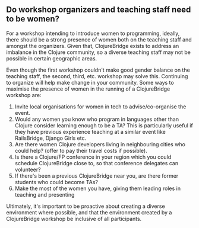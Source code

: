 <a name="teaching_diversity"/>

## Do workshop organizers and teaching staff need to be women?

For a workshop intending to introduce women to programming, ideally,
there should be a strong presence of women both on the teaching staff
and amongst the organizers. Given that, ClojureBridge exists to
address an imbalance in the Clojure community, so a diverse teaching
staff may not be possible in certain geographic areas.

Even though the first workshop couldn't make good gender balance on
the teaching staff, the second, third, etc. workshop may solve
this. Continuing to organize will help make change in your
community. Some ways to maximise the presence of women in the running
of a ClojureBridge workshop are:

1. Invite local organisations for women in tech to advise/co-organise
   the event.
2. Would any women you know who program in languages other than
   Clojure consider learning enough to be a TA? This is particularly
   useful if they have previous experience teaching at a similar event
   like RailsBridge, Django Girls etc.
3. Are there women Clojure developers living in neighbouring cities
   who could help? (offer to pay their travel costs if possible).
4. Is there a Clojure/FP conference in your region which you could
   schedule ClojureBridge close to, so that conference delegates can
   volunteer?
5. If there's been a previous ClojureBridge near you, are there former
   students who could become TAs?
6. Make the most of the women you have, giving them leading roles in
   teaching and presenting

Ultimately, it's important to be proactive about creating a diverse
environment where possible, and that the environment created by a
ClojureBridge workshop be inclusive of all participants.
